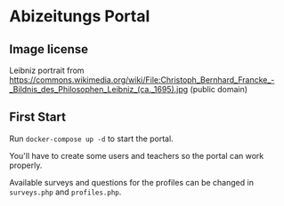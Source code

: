 # Abizeitungs Portal

## Image license
Leibniz portrait from https://commons.wikimedia.org/wiki/File:Christoph_Bernhard_Francke_-_Bildnis_des_Philosophen_Leibniz_(ca._1695).jpg (public domain) 

## First Start
Run `docker-compose up -d` to start the portal.

You'll have to create some users and teachers so the portal can work properly.

Available surveys and questions for the profiles can be changed in `surveys.php` and `profiles.php`.
